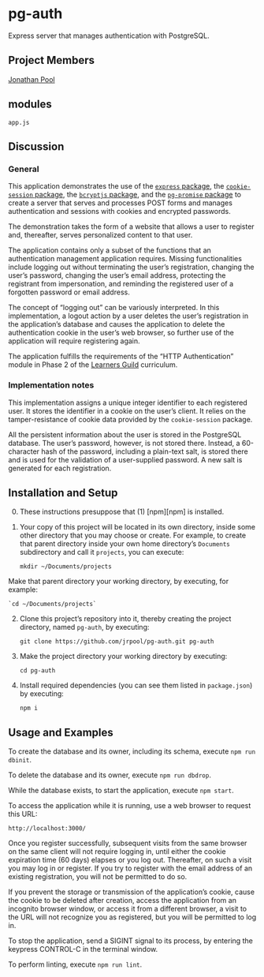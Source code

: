 # pg-auth
Express server that manages authentication with PostgreSQL.

## Project Members

[Jonathan Pool](https://github.com/jrpool)

## modules

```
app.js
```

## Discussion

### General

This application demonstrates the use of the [`express` package][exp], the [`cookie-session` package][cs], the [`bcryptjs` package][bc], and the [`pg-promise` package][pgpr] to create a server that serves and processes POST forms and manages authentication and sessions with cookies and encrypted passwords.

The demonstration takes the form of a website that allows a user to register and, thereafter, serves personalized content to that user.

The application contains only a subset of the functions that an authentication management application requires. Missing functionalities include logging out without terminating the user’s registration, changing the user’s password, changing the user’s email address, protecting the registrant from impersonation, and reminding the registered user of a forgotten password or email address.

The concept of “logging out” can be variously interpreted. In this implementation, a logout action by a user deletes the user’s registration in the application’s database and causes the application to delete the authentication cookie in the user’s web browser, so further use of the application will require registering again.

The application fulfills the requirements of the “HTTP Authentication” module in Phase 2 of the [Learners Guild][lg] curriculum.

### Implementation notes

This implementation assigns a unique integer identifier to each registered user. It stores the identifier in a cookie on the user’s client. It relies on the tamper-resistance of cookie data provided by the `cookie-session` package.

All the persistent information about the user is stored in the PostgreSQL database. The user’s password, however, is not stored there. Instead, a 60-character hash of the password, including a plain-text salt, is stored there and is used for the validation of a user-supplied password. A new salt is generated for each registration.

## Installation and Setup

0. These instructions presuppose that (1) [npm][npm] is installed.

1. Your copy of this project will be located in its own directory, inside some other directory that you may choose or create. For example, to create that parent directory inside your own home directory’s `Documents` subdirectory and call it `projects`, you can execute:

    `mkdir ~/Documents/projects`

Make that parent directory your working directory, by executing, for example:

    `cd ~/Documents/projects`

2. Clone this project’s repository into it, thereby creating the project directory, named `pg-auth`, by executing:

    `git clone https://github.com/jrpool/pg-auth.git pg-auth`

2. Make the project directory your working directory by executing:

    `cd pg-auth`

3. Install required dependencies (you can see them listed in `package.json`) by executing:

    `npm i`

## Usage and Examples

To create the database and its owner, including its schema, execute `npm run dbinit`.

To delete the database and its owner, execute `npm run dbdrop`.

While the database exists, to start the application, execute `npm start`.

To access the application while it is running, use a web browser to request this URL:

`http://localhost:3000/`

Once you register successfully, subsequent visits from the same browser on the same client will not require logging in, until either the cookie expiration time (60 days) elapses or you log out. Thereafter, on such a visit you may log in or register. If you try to register with the email address of an existing registration, you will not be permitted to do so.

If you prevent the storage or transmission of the application’s cookie, cause the cookie to be deleted after creation, access the application from an incognito browser window, or access it from a different browser, a visit to the URL will not recognize you as registered, but you will be permitted to log in.

To stop the application, send a SIGINT signal to its process, by entering the keypress CONTROL-C in the terminal window.

To perform linting, execute `npm run lint`.

[bc]: https://www.npmjs.com/package/bcryptjs
[cs]: https://www.npmjs.com/package/cookie-session
[exp]: https://www.npmjs.com/package/express
[lg]: https://www.learnersguild.org
[pgpr]: https://www.npmjs.com/package/pg-promise
